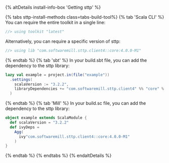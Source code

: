 {% altDetails install-info-box 'Getting sttp' %}

{% tabs sttp-install-methods class=tabs-build-tool%}
{% tab 'Scala CLI' %}
You can require the entire toolkit in a single line:
```scala
//> using toolkit "latest"
```

Alternatively, you can require a specific version of sttp:
```scala
//> using lib "com.softwaremill.sttp.client4::core:4.0.0-M1"
```
{% endtab %}
{% tab 'sbt' %}
In your build.sbt file, you can add the dependency to the sttp library:
```scala
lazy val example = project.in(file("example"))
  .settings(
    scalaVersion := "3.2.2",
    libraryDependencies += "com.softwaremill.sttp.client4" %% "core" % "4.0.0-M1"
  )
```
{% endtab %}
{% tab 'Mill' %}
In your build.sc file, you can add the dependency to the sttp library:
```scala
object example extends ScalaModule {
  def scalaVersion = "3.2.2"
  def ivyDeps =
    Agg(
      ivy"com.softwaremill.sttp.client4::core:4.0.0-M1"
    )
}
```
{% endtab %}
{% endtabs %}
{% endaltDetails %}
